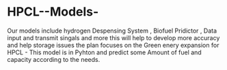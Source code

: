 # HPCL--Models-
Our models include hydrogen Despensing System , Biofuel Pridictor , Data input and transmit singals and more this will help to develop more accuracy and help storage issues the plan focuses on the Green enery expansion for HPCL - This model is in Pyhton and predict some Amount of fuel and capacity according to the needs.
